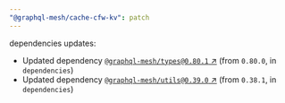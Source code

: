 ```yaml
---
"@graphql-mesh/cache-cfw-kv": patch
---
```


dependencies updates: 

- Updated dependency [`@graphql-mesh/types@0.80.1` ↗︎](https://www.npmjs.com/package/@graphql-mesh/types/v/0.80.1) (from `0.80.0`, in `dependencies`)
- Updated dependency [`@graphql-mesh/utils@0.39.0` ↗︎](https://www.npmjs.com/package/@graphql-mesh/utils/v/0.39.0) (from `0.38.1`, in `dependencies`)
